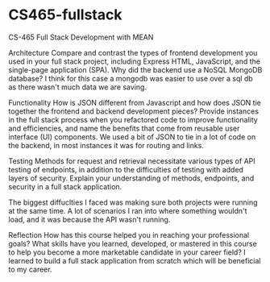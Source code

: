 # CS465-fullstack
CS-465 Full Stack Development with MEAN

Architecture
Compare and contrast the types of frontend development you used in your full stack project, including Express HTML, JavaScript, and the single-page application (SPA).
Why did the backend use a NoSQL MongoDB database?
I think for this case a mongodb was easier to use over a sql db as there wasn't much data we are saving.



Functionality
How is JSON different from Javascript and how does JSON tie together the frontend and backend development pieces?
Provide instances in the full stack process when you refactored code to improve functionality and efficiencies, and name the benefits that come from reusable user interface (UI) components.
We used a bit of JSON to tie in a lot of code on the backend, in most instances it was for routing and links.



Testing
Methods for request and retrieval necessitate various types of API testing of endpoints, in addition to the difficulties of testing with added layers of security. Explain your understanding of methods, endpoints, and security in a full stack application.

The biggest diffuclties I faced was making sure both projects were running at the same time. A lot of scenarios I ran into where something wouldn't load, and it was because the API wasn't running.


Reflection
How has this course helped you in reaching your professional goals? What skills have you learned, developed, or mastered in this course to help you become a more marketable candidate in your career field?
I learned to build a full stack application from scratch which will be beneficial to my career.
